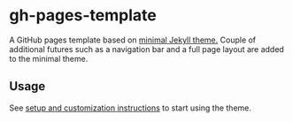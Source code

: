 # gh-pages-template
A GitHub pages template based on [minimal Jekyll theme.](https://github.com/pages-themes/minimal)
Couple of additional futures such as a navigation bar and a full page layout are added to the minimal theme.

## Usage
See [setup and customization instructions](https://flexbr.com/setup) to start using the theme.
